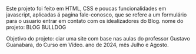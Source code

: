 Este projeto foi feito em HTML, CSS e poucas funcionalidades em javascript, aplicadas á pagina fale-conosco, que se refere a um formulário para o usuario entrar em contato com os idealizadores do Blog. 
nome do projeto: BLOG BULLDOG 

Objetivo do projeto: ciar uma site com base nas aulas do professor Gustavo Guanabara, do Curso em Vídeo. 
ano de 2024, mês Julho e Agosto.
